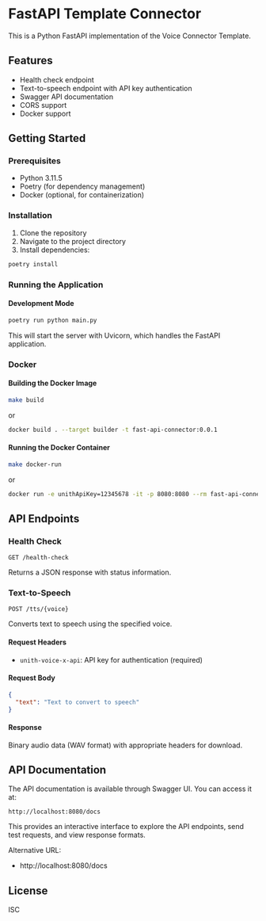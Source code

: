 # FastAPI Template Connector

This is a Python FastAPI implementation of the Voice Connector Template.

## Features

- Health check endpoint
- Text-to-speech endpoint with API key authentication
- Swagger API documentation
- CORS support
- Docker support

## Getting Started

### Prerequisites

- Python 3.11.5
- Poetry (for dependency management)
- Docker (optional, for containerization)

### Installation

1. Clone the repository
2. Navigate to the project directory
3. Install dependencies:

```bash
poetry install
```

### Running the Application

#### Development Mode

```bash
poetry run python main.py
```

This will start the server with Uvicorn, which handles the FastAPI application.

### Docker

#### Building the Docker Image

```bash
make build
```

or

```bash
docker build . --target builder -t fast-api-connector:0.0.1
```

#### Running the Docker Container

```bash
make docker-run
```

or

```bash
docker run -e unithApiKey=12345678 -it -p 8080:8080 --rm fast-api-connector:0.0.1
```

## API Endpoints

### Health Check

```
GET /health-check
```

Returns a JSON response with status information.

### Text-to-Speech

```
POST /tts/{voice}
```

Converts text to speech using the specified voice.

#### Request Headers

- `unith-voice-x-api`: API key for authentication (required)

#### Request Body

```json
{
  "text": "Text to convert to speech"
}
```

#### Response

Binary audio data (WAV format) with appropriate headers for download.

## API Documentation

The API documentation is available through Swagger UI. You can access it at:

```
http://localhost:8080/docs
```

This provides an interactive interface to explore the API endpoints, send test requests, and view response formats.

Alternative URL:
- http://localhost:8080/docs

## License

ISC

